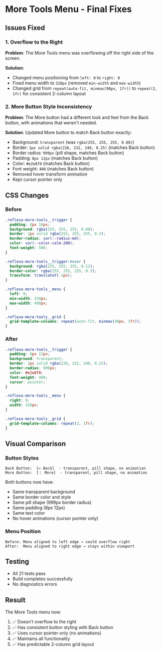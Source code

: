# More Tools Menu - Final Fixes

## Issues Fixed

### 1. Overflow to the Right

**Problem**: The More Tools menu was overflowing off the right side of the screen.

**Solution**:

- Changed menu positioning from `left: 0` to `right: 0`
- Fixed menu width to `320px` (removed `min-width` and `max-width`)
- Changed grid from `repeat(auto-fit, minmax(90px, 1fr))` to `repeat(2, 1fr)` for consistent 2-column layout

### 2. More Button Style Inconsistency

**Problem**: The More button had a different look and feel from the Back button, with animations that weren't needed.

**Solution**: Updated More button to match Back button exactly:

- Background: `transparent` (was `rgba(255, 255, 255, 0.08)`)
- Border: `1px solid rgba(226, 232, 240, 0.25)` (matches Back button)
- Border radius: `999px` (pill shape, matches Back button)
- Padding: `8px 12px` (matches Back button)
- Color: `#e2e8f0` (matches Back button)
- Font weight: `400` (matches Back button)
- Removed hover transform animation
- Kept cursor pointer only

## CSS Changes

### Before

```css
.reflexa-more-tools__trigger {
  padding: 8px 16px;
  background: rgba(255, 255, 255, 0.08);
  border: 1px solid rgba(255, 255, 255, 0.2);
  border-radius: var(--radius-md);
  color: var(--color-calm-200);
  font-weight: 500;
}

.reflexa-more-tools__trigger:hover {
  background: rgba(255, 255, 255, 0.12);
  border-color: rgba(255, 255, 255, 0.3);
  transform: translateY(-1px);
}

.reflexa-more-tools__menu {
  left: 0;
  min-width: 320px;
  max-width: 400px;
}

.reflexa-more-tools__grid {
  grid-template-columns: repeat(auto-fit, minmax(90px, 1fr));
}
```

### After

```css
.reflexa-more-tools__trigger {
  padding: 8px 12px;
  background: transparent;
  border: 1px solid rgba(226, 232, 240, 0.25);
  border-radius: 999px;
  color: #e2e8f0;
  font-weight: 400;
  cursor: pointer;
}

.reflexa-more-tools__menu {
  right: 0;
  width: 320px;
}

.reflexa-more-tools__grid {
  grid-template-columns: repeat(2, 1fr);
}
```

## Visual Comparison

### Button Styles

```
Back Button:  [← Back]  - transparent, pill shape, no animation
More Button:  [⋮ More]  - transparent, pill shape, no animation
```

Both buttons now have:

- Same transparent background
- Same border color and style
- Same pill shape (999px border radius)
- Same padding (8px 12px)
- Same text color
- No hover animations (cursor pointer only)

### Menu Position

```
Before: Menu aligned to left edge → could overflow right
After:  Menu aligned to right edge → stays within viewport
```

## Testing

- All 21 tests pass
- Build completes successfully
- No diagnostics errors

## Result

The More Tools menu now:

1. ✅ Doesn't overflow to the right
2. ✅ Has consistent button styling with Back button
3. ✅ Uses cursor pointer only (no animations)
4. ✅ Maintains all functionality
5. ✅ Has predictable 2-column grid layout
